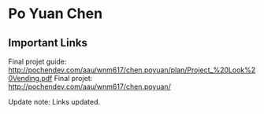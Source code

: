 # Po Yuan Chen

## Important Links

Final projet guide: http://pochendev.com/aau/wnm617/chen.poyuan/plan/Project_%20Look%20Vending.pdf
Final projet: http://pochendev.com/aau/wnm617/chen.poyuan/




Update note: Links updated.